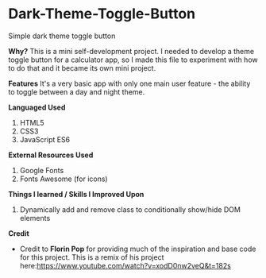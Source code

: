 # Dark-Theme-Toggle-Button
Simple dark theme toggle button

**Why?**
This is a mini self-development project. I needed to develop a theme toggle button for a calculator app, so I made this file to experiment with how to do that and it became its own mini project.

**Features**
It's a very basic app with only one main user feature - the ability to toggle between a day and night theme. 

**Languaged Used**
1. HTML5
2. CSS3
3. JavaScript ES6

**External Resources Used**
1. Google Fonts 
2. Fonts Awesome (for icons)

**Things I learned / Skills I Improved Upon**
1. Dynamically add and remove class to conditionally show/hide DOM elements


**Credit**
- Credit to **Florin Pop** for providing much of the inspiration and base code for this project. This is a remix of his project here:https://www.youtube.com/watch?v=xodD0nw2veQ&t=182s
